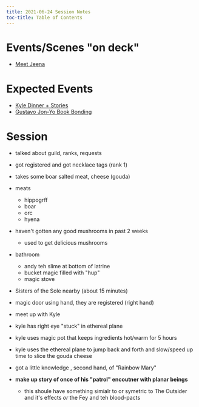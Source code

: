 ```yaml
---
title: 2021-06-24 Session Notes
toc-title: Table of Contents
---
```


# Events/Scenes "on deck"

- [Meet Jeena](../scenes/first-meetings/meet-jeena.md)


# Expected Events

- [Kyle Dinner + Stories](../characters/kyle.md#stories-to-tell)
- [Gustavo Jon-Yo Book Bonding](../scenes/gustavo-gets-jon-yo-book.md)

# Session 

- talked about guild, ranks, requests

- got registered and got necklace tags (rank 1)

- takes some boar salted meat, cheese (gouda)

- meats
  - hippogrff
  - boar
  - orc
  - hyena

- haven't gotten any good mushrooms in past 2 weeks
  - used to get delicious mushrooms

- bathroom 
  - andy teh slime at bottom of latrine
  - bucket magic filled with "hup"
  - magic stove
  

- Sisters of the Sole nearby (about 15 minutes)

- magic door using hand, they are registered (right hand)

- meet up with Kyle

- kyle has right eye "stuck" in ethereal plane

- kyle uses magic pot that keeps ingredients hot/warm for 5 hours

- kyle uses the ethereal plane to jump back and forth and slow/speed up time to slice the gouda cheese

- got a little knowledge , second hand, of "Rainbow Mary"

- **make up story of once of his "patrol" encoutner with planar beings**
	- this shoule have something simialr to or symetric to The Outsider and it's effects *or* the Fey and teh blood-pacts

